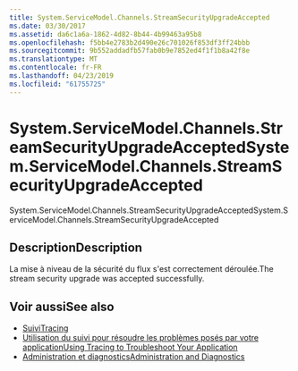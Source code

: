 ```yaml
---
title: System.ServiceModel.Channels.StreamSecurityUpgradeAccepted
ms.date: 03/30/2017
ms.assetid: da6c1a6a-1862-4d82-8b44-4b99463a95b8
ms.openlocfilehash: f5bb4e2783b2d490e26c701026f853df3ff24bbb
ms.sourcegitcommit: 9b552addadfb57fab0b9e7852ed4f1f1b8a42f8e
ms.translationtype: MT
ms.contentlocale: fr-FR
ms.lasthandoff: 04/23/2019
ms.locfileid: "61755725"
---
```

# <a name="systemservicemodelchannelsstreamsecurityupgradeaccepted"></a><span data-ttu-id="7c72f-102">System.ServiceModel.Channels.StreamSecurityUpgradeAccepted</span><span class="sxs-lookup"><span data-stu-id="7c72f-102">System.ServiceModel.Channels.StreamSecurityUpgradeAccepted</span></span>
<span data-ttu-id="7c72f-103">System.ServiceModel.Channels.StreamSecurityUpgradeAccepted</span><span class="sxs-lookup"><span data-stu-id="7c72f-103">System.ServiceModel.Channels.StreamSecurityUpgradeAccepted</span></span>  
  
## <a name="description"></a><span data-ttu-id="7c72f-104">Description</span><span class="sxs-lookup"><span data-stu-id="7c72f-104">Description</span></span>  
 <span data-ttu-id="7c72f-105">La mise à niveau de la sécurité du flux s'est correctement déroulée.</span><span class="sxs-lookup"><span data-stu-id="7c72f-105">The stream security upgrade was accepted successfully.</span></span>  
  
## <a name="see-also"></a><span data-ttu-id="7c72f-106">Voir aussi</span><span class="sxs-lookup"><span data-stu-id="7c72f-106">See also</span></span>

- [<span data-ttu-id="7c72f-107">Suivi</span><span class="sxs-lookup"><span data-stu-id="7c72f-107">Tracing</span></span>](../../../../../docs/framework/wcf/diagnostics/tracing/index.md)
- [<span data-ttu-id="7c72f-108">Utilisation du suivi pour résoudre les problèmes posés par votre application</span><span class="sxs-lookup"><span data-stu-id="7c72f-108">Using Tracing to Troubleshoot Your Application</span></span>](../../../../../docs/framework/wcf/diagnostics/tracing/using-tracing-to-troubleshoot-your-application.md)
- [<span data-ttu-id="7c72f-109">Administration et diagnostics</span><span class="sxs-lookup"><span data-stu-id="7c72f-109">Administration and Diagnostics</span></span>](../../../../../docs/framework/wcf/diagnostics/index.md)
